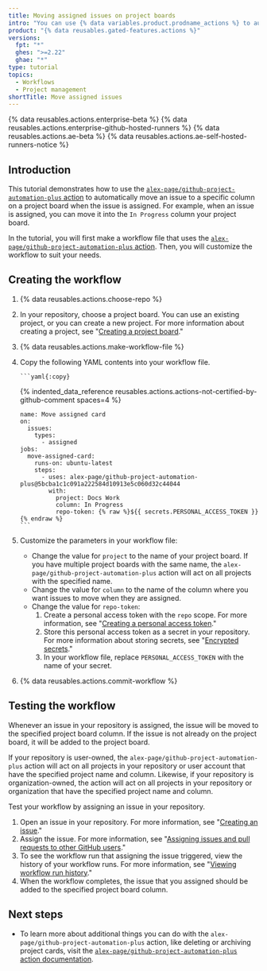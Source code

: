 ```yaml
---
title: Moving assigned issues on project boards
intro: "You can use {% data variables.product.prodname_actions %} to automatically move an issue to a specific column on a project board when the issue is assigned."
product: "{% data reusables.gated-features.actions %}"
versions:
  fpt: "*"
  ghes: ">=2.22"
  ghae: "*"
type: tutorial
topics:
  - Workflows
  - Project management
shortTitle: Move assigned issues
---
```


{% data reusables.actions.enterprise-beta %}
{% data reusables.actions.enterprise-github-hosted-runners %}
{% data reusables.actions.ae-beta %}
{% data reusables.actions.ae-self-hosted-runners-notice %}

## Introduction

This tutorial demonstrates how to use the [`alex-page/github-project-automation-plus` action](https://github.com/marketplace/actions/github-project-automation) to automatically move an issue to a specific column on a project board when the issue is assigned. For example, when an issue is assigned, you can move it into the `In Progress` column your project board.

In the tutorial, you will first make a workflow file that uses the [`alex-page/github-project-automation-plus` action](https://github.com/marketplace/actions/github-project-automation). Then, you will customize the workflow to suit your needs.

## Creating the workflow

1.  {% data reusables.actions.choose-repo %}
2.  In your repository, choose a project board. You can use an existing project, or you can create a new project. For more information about creating a project, see "[Creating a project board](/github/managing-your-work-on-github/creating-a-project-board)."
3.  {% data reusables.actions.make-workflow-file %}
4.  Copy the following YAML contents into your workflow file.

        ```yaml{:copy}

    {% indented_data_reference reusables.actions.actions-not-certified-by-github-comment spaces=4 %}

        name: Move assigned card
        on:
          issues:
            types:
              - assigned
        jobs:
          move-assigned-card:
            runs-on: ubuntu-latest
            steps:
              - uses: alex-page/github-project-automation-plus@5bcba1c1c091a222584d10913e5c060d32c44044
                with:
                  project: Docs Work
                  column: In Progress
                  repo-token: {% raw %}${{ secrets.PERSONAL_ACCESS_TOKEN }}{% endraw %}
        ```

5.  Customize the parameters in your workflow file:
    - Change the value for `project` to the name of your project board. If you have multiple project boards with the same name, the `alex-page/github-project-automation-plus` action will act on all projects with the specified name.
    - Change the value for `column` to the name of the column where you want issues to move when they are assigned.
    - Change the value for `repo-token`:
      1. Create a personal access token with the `repo` scope. For more information, see "[Creating a personal access token](/github/authenticating-to-github/creating-a-personal-access-token)."
      1. Store this personal access token as a secret in your repository. For more information about storing secrets, see "[Encrypted secrets](/actions/reference/encrypted-secrets)."
      1. In your workflow file, replace `PERSONAL_ACCESS_TOKEN` with the name of your secret.
6.  {% data reusables.actions.commit-workflow %}

## Testing the workflow

Whenever an issue in your repository is assigned, the issue will be moved to the specified project board column. If the issue is not already on the project board, it will be added to the project board.

If your repository is user-owned, the `alex-page/github-project-automation-plus` action will act on all projects in your repository or user account that have the specified project name and column. Likewise, if your repository is organization-owned, the action will act on all projects in your repository or organization that have the specified project name and column.

Test your workflow by assigning an issue in your repository.

1. Open an issue in your repository. For more information, see "[Creating an issue](/github/managing-your-work-on-github/creating-an-issue)."
2. Assign the issue. For more information, see "[Assigning issues and pull requests to other GitHub users](/github/managing-your-work-on-github/assigning-issues-and-pull-requests-to-other-github-users)."
3. To see the workflow run that assigning the issue triggered, view the history of your workflow runs. For more information, see "[Viewing workflow run history](/actions/managing-workflow-runs/viewing-workflow-run-history)."
4. When the workflow completes, the issue that you assigned should be added to the specified project board column.

## Next steps

- To learn more about additional things you can do with the `alex-page/github-project-automation-plus` action, like deleting or archiving project cards, visit the [`alex-page/github-project-automation-plus` action documentation](https://github.com/marketplace/actions/github-project-automation).
